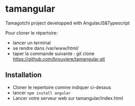 # tamangular
Tamagotchi project developped with AngularJS&amp;Typescript

Pour cloner le répertoire:
- lancer un terminal
- se rendre dans /var/www/html/
- taper la commande suivante : git clone https://github.com/brouviere/tamangular.git

Installation
-
* Cloner le repertoire comme indiquer ci-dessus  
* lancer `npm install angular` 
* Lancer votre serveur web sur tamangular/index.html
